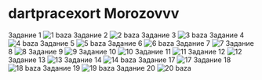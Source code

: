 # dartpracexort Morozovvv
Задание 1 ![1 baza](https://github.com/user-attachments/assets/ef6d194c-ef99-478c-a8de-1df131393fc7)
Задание 2 ![2 baza](https://github.com/user-attachments/assets/e9c7cae5-74f6-46f9-8ccb-98cfcc198eea)
Задание 3 ![3 baza](https://github.com/user-attachments/assets/faa55f06-e5f7-4190-8148-7730542c68a7)
Задание 4 ![4 baza](https://github.com/user-attachments/assets/60b475cb-3eba-4fab-a24c-958371128fb0)
Задание 5 ![5 baza](https://github.com/user-attachments/assets/8c4ce124-5115-41a0-8fd0-1a04d305ffaf)
Задание 6 ![6 baza](https://github.com/user-attachments/assets/08656083-aa17-4364-98ac-f27158ff737b)
Задание 7 ![7](https://github.com/user-attachments/assets/21bba63d-1d7f-41f0-92d1-9117fff331a2)
Задание 8 ![8](https://github.com/user-attachments/assets/0e094690-931e-4ef9-8bf3-a60bd456717a)
Задание 9 ![9](https://github.com/user-attachments/assets/88ffaf07-08dc-4d2e-bbe9-5518335b920d)
Задание 10 ![10](https://github.com/user-attachments/assets/bb176170-c43d-4ed6-8c05-6821948b02c7)
Задание 11 ![11](https://github.com/user-attachments/assets/1446c93c-7e26-40e4-8c78-4f55933eaca1)
Задание 12 ![12](https://github.com/user-attachments/assets/88d67543-8ef0-4b18-a1f2-e0f597690676)
Задание 13 ![13](https://github.com/user-attachments/assets/1bec0ebe-bcae-4d42-9122-88665636cec9)
Задание 14 ![14 baza](https://github.com/user-attachments/assets/acbdb7ca-3149-4bbb-8ef7-5ff019533ce6)
Задание 17 ![17](https://github.com/user-attachments/assets/ce07a9ae-b1ae-4c04-9d41-466d7b8e44dc)
Задание 18 ![18 baza](https://github.com/user-attachments/assets/299068c2-09c0-40de-950e-5f4da3656e85)
Задание 19 ![19 baza](https://github.com/user-attachments/assets/bb695056-9583-469c-82b1-778f998c6b5b)
Задание 20 ![20 baza](https://github.com/user-attachments/assets/eb546c5a-990c-4d5b-84d0-6643eb4f7b80)















